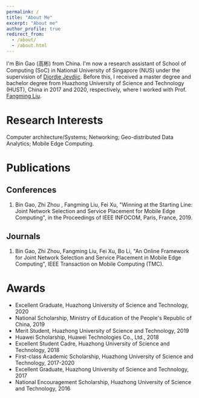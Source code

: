 ```yaml
---
permalink: /
title: "About Me"
excerpt: "About me"
author_profile: true
redirect_from: 
  - /about/
  - /about.html
---
```

I'm Bin Gao (高彬) from China. I'm now a research assistant of School of Computing (SoC) in National University of Singapore (NUS) under the supervision of [Djordje Jevdjic](https://www.comp.nus.edu.sg/~jevdjic/). Before this, I received a master degree and bachelor degree from Huazhong University of Science and Technology (HUST), China in 2017 and 2020, respectively, where I worked with Prof. [Fangming Liu](https://fangmingliu.github.io/).  

Research Interests
======
Computer architecture/Systems; Networking; Geo-distributed Data Analytics; Mobile Edge Computing.

Publications
======

Conferences
------
1. Bin Gao, Zhi Zhou , Fangming Liu, Fei Xu, "Winning at the Starting Line: Joint Network Selection and Service Placement for Mobile Edge Computing", in the Proceedings of IEEE INFOCOM, Paris, France, 2019.

Journals
------
1. Bin Gao, Zhi Zhou, Fangming Liu, Fei Xu, Bo Li, "An Online Framework for Joint Network Selection and Service Placement in Mobile Edge Computing", IEEE Transaction on Mobile Computing (TMC).

Awards
======
- Excellent Graduate, Huazhong University of Science and Technology, 2020
- National Scholarship, Ministry of Education of the People's Republic of China, 2019
- Merit Student, Huazhong University of Science and Technology, 2019
- Huawei Scholarship, Huawei Technologies Co., Ltd., 2018 
- Excellent Student Cadre, Huazhong University of Science and Technology, 2018
- First-class Academic Scholarship, Huazhong University of Science and Technology, 2017-2020
- Excellent Graduate, Huazhong University of Science and Technology, 2017
- National Encouragement Scholarship, Huazhong University of Science and Technology, 2016
